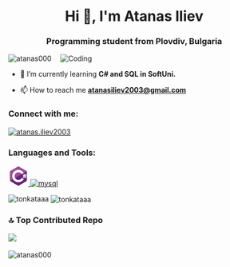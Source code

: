 <h1 align="center">Hi 👋, I'm Atanas Iliev</h1>
<h3 align="center">Programming student from Plovdiv, Bulgaria</h3>
<img align ="right" alt="Coding" width="400" src="https://i.pinimg.com/originals/e4/26/70/e426702edf874b181aced1e2fa5c6cde.gif">

<p align="left"> <img src="https://komarev.com/ghpvc/?username=atanas000&label=Profile%20views&color=0e75b6&style=flat" alt="atanas000" /> </p>

- 🌱 I’m currently learning **C# and SQL in SoftUni.**

- 📫 How to reach me **atanasiliev2003@gmail.com**

<h3 align="left">Connect with me:</h3>
<p align="left">
<a href="https://instagram.com/atanas.iliev2003" target="blank"><img align="center" src="https://raw.githubusercontent.com/rahuldkjain/github-profile-readme-generator/master/src/images/icons/Social/instagram.svg" alt="atanas.iliev2003" height="30" width="40" /></a>
</p>

<h3 align="left">Languages and Tools:</h3>
<p align="left"> <a href="https://www.w3schools.com/cs/" target="_blank" rel="noreferrer"> <img src="https://raw.githubusercontent.com/devicons/devicon/master/icons/csharp/csharp-original.svg" alt="csharp" width="40" 
                                                                                             height="40"/> </a> <a href="https://mysql.com/" target="_blank" rel="noreferrer"> <img src="https://github.com/atanas000/atanas000/assets/68632595/368b8397-b8f3-4b9a-a4a6-d65b3e648d1e" alt="mysql" width="40" height="40"/> </a> </p>

<p><img align="left" src="https://github-readme-stats.vercel.app/api/top-langs?username=atanas000&show_icons=true&locale=en&layout=compact" alt="tonkataaa" /></p>

<p>&nbsp;<img align="center" src="https://github-readme-stats.vercel.app/api?username=atanas000&show_icons=true&locale=en" alt="tonkataaa" /></p>

### 🔝 Top Contributed Repo
![](https://github-contributor-stats.vercel.app/api?username=atanas000&limit=5&theme=dark&combine_all_yearly_contributions=true)

<p><img align="center" src="https://github-readme-streak-stats.herokuapp.com/?user=atanas000&" alt="atanas000" /></p>
